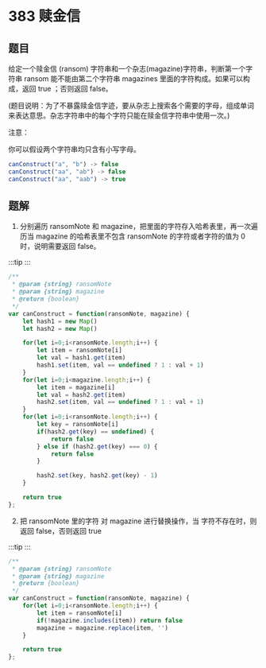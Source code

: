 # 383 赎金信

## 题目
给定一个赎金信 (ransom) 字符串和一个杂志(magazine)字符串，判断第一个字符串 ransom 能不能由第二个字符串 magazines 里面的字符构成。如果可以构成，返回 true ；否则返回 false。

(题目说明：为了不暴露赎金信字迹，要从杂志上搜索各个需要的字母，组成单词来表达意思。杂志字符串中的每个字符只能在赎金信字符串中使用一次。)

 

注意：

你可以假设两个字符串均只含有小写字母。
```js
canConstruct("a", "b") -> false
canConstruct("aa", "ab") -> false
canConstruct("aa", "aab") -> true
```

## 题解

1. 分别遍历 ransomNote 和 magazine，把里面的字符存入哈希表里，再一次遍历当 magazine 的哈希表里不包含 ransomNote 的字符或者字符的值为 0 时，说明需要返回 false。

:::tip
<runtime :list="[96, 88.37, 41.1, 55.32]" />
:::


```js
/**
 * @param {string} ransomNote
 * @param {string} magazine
 * @return {boolean}
 */
var canConstruct = function(ransomNote, magazine) {
    let hash1 = new Map()
    let hash2 = new Map()

    for(let i=0;i<ransomNote.length;i++) {
        let item = ransomNote[i]
        let val = hash1.get(item)
        hash1.set(item, val == undefined ? 1 : val + 1)
    }
    for(let i=0;i<magazine.length;i++) {
        let item = magazine[i]
        let val = hash2.get(item)
        hash2.set(item, val == undefined ? 1 : val + 1)
    }
    for(let i=0;i<ransomNote.length;i++) {
        let key = ransomNote[i]
        if(hash2.get(key) == undefined) {
            return false
        } else if (hash2.get(key) === 0) {
            return false
        }

        hash2.set(key, hash2.get(key) - 1)
    }

    return true
};
```

<situation>
    <template v-slot:time>
        `O(n)`，分别使用三个 for循环`
    </template>
    <template v-slot:space>
        `O(n)`，使用两个 Map 结构来储存值
    </template>
    <template v-slot:good>
        尽早的发现不能构成时
    </template>
    <template v-slot:bad>
        在完成整个循环后，能够构成
    </template>
</situation>

2. 把 ransomNote 里的字符 对 magazine 进行替换操作，当 字符不存在时，则返回 false，否则返回 true

:::tip
<runtime :list="[100, 83.06, 44.7, 5.11]" />
:::

```js
/**
 * @param {string} ransomNote
 * @param {string} magazine
 * @return {boolean}
 */
var canConstruct = function(ransomNote, magazine) {
    for(let i=0;i<ransomNote.length;i++) {
        let item = ransomNote[i]
        if(!magazine.includes(item)) return false
        magazine = magazine.replace(item, '')
    }

    return true
};
```

<situation>
    <template v-slot:time>
        `O(n^2)`，for循环内使用 `includes` 方法
    </template>
    <template v-slot:space>
        `O(1)`，使用变量储存值，不过每次会对 magazine 进行重新赋值操作
    </template>
    <template v-slot:good>
        尽早的发现没有可用的值
    </template>
    <template v-slot:bad>
        在循环后，全部可以使用
    </template>
</situation>